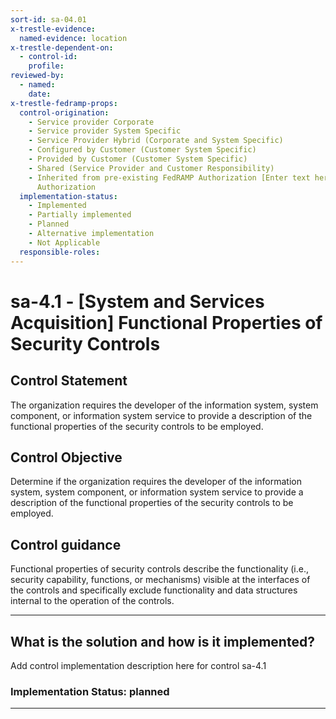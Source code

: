 ```yaml
---
sort-id: sa-04.01
x-trestle-evidence:
  named-evidence: location
x-trestle-dependent-on:
  - control-id:
    profile:
reviewed-by:
  - named:
    date:
x-trestle-fedramp-props:
  control-origination:
    - Service provider Corporate
    - Service provider System Specific
    - Service Provider Hybrid (Corporate and System Specific)
    - Configured by Customer (Customer System Specific)
    - Provided by Customer (Customer System Specific)
    - Shared (Service Provider and Customer Responsibility)
    - Inherited from pre-existing FedRAMP Authorization [Enter text here], Date of
      Authorization
  implementation-status:
    - Implemented
    - Partially implemented
    - Planned
    - Alternative implementation
    - Not Applicable
  responsible-roles:
---
```


# sa-4.1 - \[System and Services Acquisition\] Functional Properties of Security Controls

## Control Statement

The organization requires the developer of the information system, system component, or information system service to provide a description of the functional properties of the security controls to be employed.

## Control Objective

Determine if the organization requires the developer of the information system, system component, or information system service to provide a description of the functional properties of the security controls to be employed.

## Control guidance

Functional properties of security controls describe the functionality (i.e., security capability, functions, or mechanisms) visible at the interfaces of the controls and specifically exclude functionality and data structures internal to the operation of the controls.

______________________________________________________________________

## What is the solution and how is it implemented?

Add control implementation description here for control sa-4.1

### Implementation Status: planned

______________________________________________________________________
